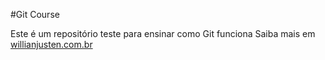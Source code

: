 #Git Course

Este é um repositório teste para ensinar como Git funciona
Saiba mais em [willianjusten.com.br](http://willianjusten.com.br)

